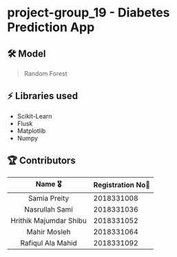 # project-group_19 - Diabetes Prediction App

## 🛠 Model 

> Random Forest 

## ⚡ Libraries used

- Scikit-Learn
- Flusk
- Matplotlib
- Numpy

## 🏆 Contributors 

|      Name 🎖️    |     Registration No👋    |
|:-------------:|:-------------------|
| Samia Preity           |  2018331008 | 
| Nasrullah Sami         | 2018331036 |     
| Hrithik Majumdar Shibu | 2018331052 |  
| Mahir Mosleh           | 2018331064 |
| Rafiqul Ala Mahid      | 2018331092 |

